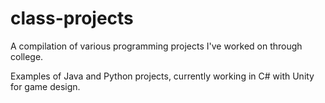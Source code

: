 # class-projects
A compilation of various programming projects I've worked on through college.

Examples of Java and Python projects, currently working in C# with Unity for game design.
